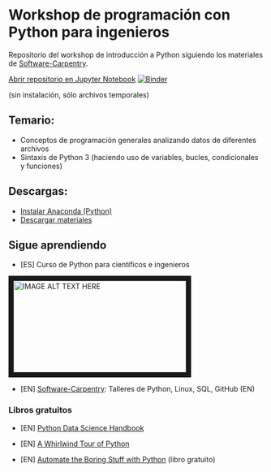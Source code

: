 # Workshop de programación con Python para ingenieros

Repositorio del workshop de introducción a Python siguiendo los materiales de [Software-Carpentry](https://software-carpentry.org/).

[Abrir repositorio en Jupyter Notebook](http://mybinder.org:/repo/cacheme/python-ingenieria-datos) [![Binder](http://mybinder.org/badge.svg)](http://mybinder.org:/repo/cacheme/python-ingenieria-datos)

(sin instalación, sólo archivos temporales)

## Temario:
* Conceptos de programación generales analizando datos de diferentes archivos
* Sintaxis de Python 3 (haciendo uso de variables, bucles, condicionales y funciones)


## Descargas:
* [Instalar Anaconda (Python)](http://nbviewer.jupyter.org/github/CAChemE/python-ingenieria-datos/blob/master/notebooks/000-Bienvenido.ipynb)
* [Descargar materiales](https://github.com/CAChemE/python-ingenieria-datos/archive/master.zip)

## Sigue aprendiendo
* [ES] Curso de Python para científicos e ingenieros

<a href="http://cacheme.org/curso-online-python-cientifico-ingenieros/" target="_blank"><img src="https://github.com/CAChemE/python-ingenieria-datos/raw/master/images/curso-online-python.png" 
alt="IMAGE ALT TEXT HERE" width="340" height="180" border="10" /></a>

* [EN] [Software-Carpentry](https://software-carpentry.org/lessons/): Talleres de Python, Linux, SQL, GitHub (EN)

### Libros gratuitos
* [EN] [Python Data Science Handbook](https://github.com/jakevdp/PythonDataScienceHandbook#python-data-science-handbook)
* [EN] [A Whirlwind Tour of Python](http://www.oreilly.com/programming/free/a-whirlwind-tour-of-python.csp)

* [EN] [Automate the Boring Stuff with Python](https://automatetheboringstuff.com/) (libro gratuito)

